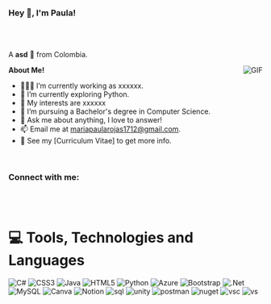 
<h3 title="hehehe"> Hey 👋, I'm Paula!</h3>


<br />
<br />

A **asd** 🚀 from Colombia.


  <img align="right" alt="GIF" src="https://i.pinimg.com/originals/e4/26/70/e426702edf874b181aced1e2fa5c6cde.gif" />

**About Me!**

- 👨🏽‍💻 I’m currently working as xxxxxx.
- 🌱 I’m currently exploring Python. 
- 🤔 My interests are xxxxxx
- 💼 I’m pursuing a Bachelor's degree in Computer Science.
- 💬 Ask me about anything, I love to answer!
- 📫 Email me at [mariapaularojas1712@gmail.com](mailto:mariapaularojas1712@gmail.com).
- 📝 See my [Curriculum Vitae] to get more info.


<br>
<!-- Connect with me -->
<h3 align="left">Connect with me:</h3>
<p align="left">

  
  


<br>
<br>


# 💻 Tools, Technologies and Languages
![C#](https://img.shields.io/badge/c%23-%23239120.svg?style=for-the-badge&logo=c-sharp&logoColor=white) ![CSS3](https://img.shields.io/badge/css3-%231572B6.svg?style=for-the-badge&logo=css3&logoColor=white) ![Java](https://img.shields.io/badge/java-%23ED8B00.svg?style=for-the-badge&logo=java&logoColor=white) ![HTML5](https://img.shields.io/badge/html5-%23E34F26.svg?style=for-the-badge&logo=html5&logoColor=white) ![Python](https://img.shields.io/badge/python-3670A0?style=for-the-badge&logo=python&logoColor=ffdd54) ![Azure](https://img.shields.io/badge/azure-%230072C6.svg?style=for-the-badge&logo=azure-devops&logoColor=white) ![Bootstrap](https://img.shields.io/badge/bootstrap-%23563D7C.svg?style=for-the-badge&logo=bootstrap&logoColor=white) ![.Net](https://img.shields.io/badge/.NET-5C2D91?style=for-the-badge&logo=.net&logoColor=white) ![MySQL](https://img.shields.io/badge/mysql-%2300f.svg?style=for-the-badge&logo=mysql&logoColor=white) ![Canva](https://img.shields.io/badge/Canva-%2300C4CC.svg?style=for-the-badge&logo=Canva&logoColor=white) ![Notion](https://img.shields.io/badge/Notion-%23000000.svg?style=for-the-badge&logo=notion&logoColor=white) ![sql](https://img.shields.io/badge/Microsoft%20SQL%20Server-CC2927?style=for-the-badge&logo=microsoft%20sql%20server&logoColor=white) ![unity](https://img.shields.io/badge/Unity-100000?style=for-the-badge&logo=unity&logoColor=white) ![postman](https://img.shields.io/badge/Postman-FF6C37?style=for-the-badge&logo=Postman&logoColor=white) ![nuget](https://img.shields.io/badge/NuGet-004880?style=for-the-badge&logo=nuget&logoColor=white) ![vsc](https://img.shields.io/badge/Visual_Studio-5C2D91?style=for-the-badge&logo=visual%20studio&logoColor=white) ![vs](https://img.shields.io/badge/VSCode-0078D4?style=for-the-badge&logo=visual%20studio%20code&logoColor=white)
<br>
<br>
